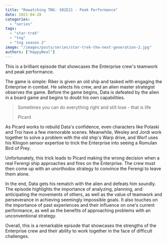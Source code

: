 ```yaml
---
title: "Rewatching TNG: S02E21 - Peak Performance"
date: 2021-04-28
categories: 
  - "series"
tags: 
  - "star-trek"
  - "tng"
  - "tng season 2"
image: "/images/posts/series/star-trek-the-next-generation-2.jpg"
authors: ["HappyNeal"]
---
```

This is a brilliant episode that showcases the Enterprise crew's teamwork and peak performance.

The game is simple: Riker is given an old ship and tasked with engaging the Enterprise in combat. He selects his crew, and an alien master strategist observes the game. Before the game begins, Data is defeated by the alien in a board game and begins to doubt his own capabilities.

> Sometimes you can do everything right and still lose - that is life
>
> Picard

As Picard works to rebuild Data's confidence, even characters like Polaski and Troi have a few memorable scenes. Meanwhile, Wesley and Jordi work together to solve a problem with the old ship's Warp drive, and Worf uses his Klingon sensor expertise to trick the Enterprise into seeing a Romulan Bird of Prey.

Unfortunately, this trick leads to Picard making the wrong decision when a real Ferengi ship approaches and fires on the Enterprise. The crew must then come up with an unorthodox strategy to convince the Ferengi to leave them alone.

In the end, Data gets his rematch with the alien and defeats him soundly. The episode highlights the importance of analyzing, planning, and anticipating the movements of others, as well as the value of teamwork and perseverance in achieving seemingly impossible goals. It also touches on the importance of past experiences and their influence on one's current performance, as well as the benefits of approaching problems with an unconventional strategy.

Overall, this is a remarkable episode that showcases the strengths of the Enterprise crew and their ability to work together in the face of difficult challenges.
